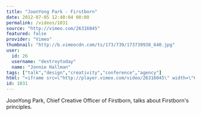 ```yaml
---
title: "JoonYong Park - Firstborn"
date: 2012-07-05 12:40:04 00:00
permalink: /videos/1031
source: "http://vimeo.com/26316045"
featured: false
provider: "Vimeo"
thumbnail: "http://b.vimeocdn.com/ts/173/739/173739938_640.jpg"
user:
  id: 26
  username: "destroytoday"
  name: "Jonnie Hallman"
tags: ["talk","design","creativity","conference","agency"]
html: "<iframe src=\"http://player.vimeo.com/video/26316045\" width=\"640\" height=\"512\" frameborder=\"0\" webkitAllowFullScreen mozallowfullscreen allowFullScreen></iframe>"
id: 1031
---
```


JoonYong Park, Chief Creative Officer of Firstborn, talks about Firstborn's principles.